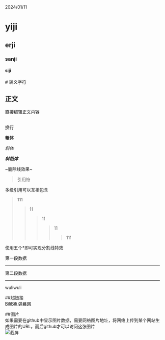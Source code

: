 2024/01/11
# yiji
## erji
### sanji
#### siji

\# 转义字符

## 正文
直接编辑正文内容

<br> 换行

**粗体**

*斜体*

***斜粗体***

~删除线效果~
>引用符

多级引用可以互相包含
>111
>>11
>>>11
>>>>11
>>>>>111

使用五个\*即可实现分割线特效

第一段数据

*****

第二段数据

*****

wuliwuli

##超链接<br>
[BiliBili 弹幕网](https://www.bilibili.com "点击进入 bilibili")

##图片<br>
如果需要在github中显示图片数据，需要网络图片地址，将网络上传到某个网站生成图片的URL，而后github才可以访问这张图片<br>
![截屏](C://Users//赵雪祺//Desktop//图片//起源.png)

